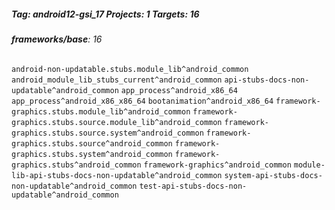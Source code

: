 ##### Tag: android12-gsi_17 Projects: 1 Targets: 16

###### **frameworks/base**: 16
`android-non-updatable.stubs.module_lib^android_common` `android_module_lib_stubs_current^android_common` `api-stubs-docs-non-updatable^android_common` `app_process^android_x86_64` `app_process^android_x86_x86_64` `bootanimation^android_x86_64` `framework-graphics.stubs.module_lib^android_common` `framework-graphics.stubs.source.module_lib^android_common` `framework-graphics.stubs.source.system^android_common` `framework-graphics.stubs.source^android_common` `framework-graphics.stubs.system^android_common` `framework-graphics.stubs^android_common` `framework-graphics^android_common` `module-lib-api-stubs-docs-non-updatable^android_common` `system-api-stubs-docs-non-updatable^android_common` `test-api-stubs-docs-non-updatable^android_common`
